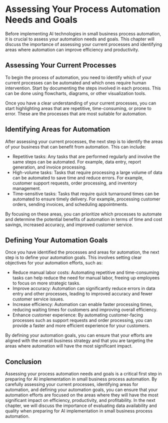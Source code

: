 Assessing Your Process Automation Needs and Goals
==================================================================================================================================

Before implementing AI technologies in small business process automation, it is crucial to assess your automation needs and goals. This chapter will discuss the importance of assessing your current processes and identifying areas where automation can improve efficiency and productivity.

Assessing Your Current Processes
--------------------------------

To begin the process of automation, you need to identify which of your current processes can be automated and which ones require human intervention. Start by documenting the steps involved in each process. This can be done using flowcharts, diagrams, or other visualization tools.

Once you have a clear understanding of your current processes, you can start highlighting areas that are repetitive, time-consuming, or prone to error. These are the processes that are most suitable for automation.

Identifying Areas for Automation
--------------------------------

After assessing your current processes, the next step is to identify the areas of your business that can benefit from automation. This can include:

* Repetitive tasks: Any tasks that are performed regularly and involve the same steps can be automated. For example, data entry, report generation, and invoice processing.
* High-volume tasks: Tasks that require processing a large volume of data can be automated to save time and reduce errors. For example, customer support requests, order processing, and inventory management.
* Time-sensitive tasks: Tasks that require quick turnaround times can be automated to ensure timely delivery. For example, processing customer orders, sending invoices, and scheduling appointments.

By focusing on these areas, you can prioritize which processes to automate and determine the potential benefits of automation in terms of time and cost savings, increased accuracy, and improved customer service.

Defining Your Automation Goals
------------------------------

Once you have identified the processes and areas for automation, the next step is to define your automation goals. This involves setting clear objectives for your automation efforts, such as:

* Reduce manual labor costs: Automating repetitive and time-consuming tasks can help reduce the need for manual labor, freeing up employees to focus on more strategic tasks.
* Improve accuracy: Automation can significantly reduce errors in data entry and other processes, leading to improved accuracy and fewer customer service issues.
* Increase efficiency: Automation can enable faster processing times, reducing waiting times for customers and improving overall efficiency.
* Enhance customer experience: By automating customer-facing processes such as support requests and order processing, you can provide a faster and more efficient experience for your customers.

By defining your automation goals, you can ensure that your efforts are aligned with the overall business strategy and that you are targeting the areas where automation will have the most significant impact.

Conclusion
----------

Assessing your process automation needs and goals is a critical first step in preparing for AI implementation in small business process automation. By carefully assessing your current processes, identifying areas for automation, and defining your automation goals, you can ensure that your automation efforts are focused on the areas where they will have the most significant impact on efficiency, productivity, and profitability. In the next chapter, we will discuss the importance of evaluating data availability and quality when preparing for AI implementation in small business process automation.
